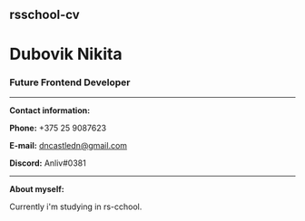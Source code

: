 ## rsschool-cv
# Dubovik Nikita
### Future Frontend Developer
---
**Contact information:**

**Phone:** +375 25 9087623

**E-mail:** dncastledn@gmail.com

**Discord:** Anliv#0381

---
**About myself:**

Currently i'm studying in rs-cchool.